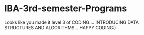 # IBA-3rd-semester-Programs
Looks like you made it level 3 of CODING....
INTRODUCING DATA STRUCTURES AND ALGORITHMS....HAPPY CODING:)
